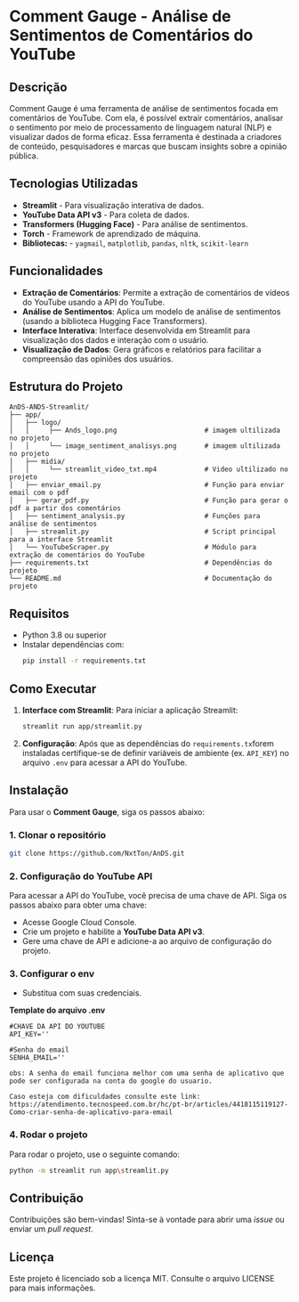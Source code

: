 
# Comment Gauge - Análise de Sentimentos de Comentários do YouTube

## Descrição

Comment Gauge é uma ferramenta de análise de sentimentos focada em comentários de YouTube. Com ela, é possível extrair comentários, analisar o sentimento por meio de processamento de linguagem natural (NLP) e visualizar dados de forma eficaz. Essa ferramenta é destinada a criadores de conteúdo, pesquisadores e marcas que buscam insights sobre a opinião pública.

## Tecnologias Utilizadas

- **Streamlit** - Para visualização interativa de dados.
- **YouTube Data API v3** - Para coleta de dados.
- **Transformers (Hugging Face)** - Para análise de sentimentos.
- **Torch** - Framework de aprendizado de máquina.
- **Bibliotecas:** - `yagmail`, `matplotlib`, `pandas`, `nltk`, `scikit-learn`

## Funcionalidades

- **Extração de Comentários**: Permite a extração de comentários de vídeos do YouTube usando a API do YouTube.
- **Análise de Sentimentos**: Aplica um modelo de análise de sentimentos (usando a biblioteca Hugging Face Transformers).
- **Interface Interativa**: Interface desenvolvida em Streamlit para visualização dos dados e interação com o usuário.
- **Visualização de Dados**: Gera gráficos e relatórios para facilitar a compreensão das opiniões dos usuários.

## Estrutura do Projeto

```plaintext
AnDS-ANDS-Streamlit/
├── app/
│   ├── logo/
│   │     ├── Ands_logo.png                      # imagem ultilizada no projeto
│   │     └── image_sentiment_analisys.png       # imagem ultilizada no projeto
│   ├── midia/
│   │     └── streamlit_video_txt.mp4            # Video ultilizado no projeto
│   ├── enviar_email.py                          # Função para enviar email com o pdf
│   ├── gerar_pdf.py                             # Função para gerar o pdf a partir dos comentários
│   ├── sentiment_analysis.py                    # Funções para análise de sentimentos
│   ├── streamlit.py                             # Script principal para a interface Streamlit
│   └── YouTubeScraper.py                        # Módulo para extração de comentários do YouTube  
├── requirements.txt                             # Dependências do projeto
└── README.md                                    # Documentação do projeto
```

## Requisitos

- Python 3.8 ou superior
- Instalar dependências com:
  ```bash
  pip install -r requirements.txt
  ```

## Como Executar

1. **Interface com Streamlit**: Para iniciar a aplicação Streamlit:
   ```bash
   streamlit run app/streamlit.py
   ```

3. **Configuração**: Após que as dependências do  `requirements.tx`forem instaladas certifique-se de definir variáveis de ambiente (ex. `API_KEY`) no arquivo `.env` para acessar a API do YouTube.

## Instalação

Para usar o **Comment Gauge**, siga os passos abaixo:

### 1. Clonar o repositório

```bash
git clone https://github.com/NxtTon/AnDS.git
```
### 2. Configuração do YouTube API
Para acessar a API do YouTube, você precisa de uma chave de API. Siga os passos abaixo para obter uma chave:
- Acesse Google Cloud Console.
- Crie um projeto e habilite a **YouTube Data API v3**.
- Gere uma chave de API e adicione-a ao arquivo de configuração do projeto.

### 3. Configurar o env
- Substitua com suas credenciais.

**Template do arquivo .env**
```
#CHAVE DA API DO YOUTUBE
API_KEY=''

#Senha do email
SENHA_EMAIL=''

obs: A senha do email funciona melhor com uma senha de aplicativo que pode ser configurada na conta do google do usuario.

Caso esteja com dificuldades consulte este link: https://atendimento.tecnospeed.com.br/hc/pt-br/articles/4418115119127-Como-criar-senha-de-aplicativo-para-email
```

### 4. Rodar o projeto
Para rodar o projeto, use o seguinte comando:
```bash
python -m streamlit run app\streamlit.py
```

## Contribuição

Contribuições são bem-vindas! Sinta-se à vontade para abrir uma *issue* ou enviar um *pull request*.

## Licença

Este projeto é licenciado sob a licença MIT. Consulte o arquivo LICENSE para mais informações.

